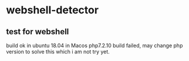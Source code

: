 # webshell-detector

## test for webshell

build ok in ubuntu 18.04
in Macos php7.2.10 build failed, may change php version to solve this which i am not try yet.
